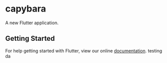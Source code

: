 # capybara

A new Flutter application.

## Getting Started

For help getting started with Flutter, view our online
[documentation](https://flutter.io/).
testing da 
